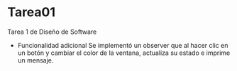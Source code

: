 # Tarea01
Tarea 1 de Diseño de Software

- Funcionalidad adicional
  Se implementó un observer que al hacer clic en un botón y cambiar el color de la ventana, actualiza su estado e imprime un mensaje.
